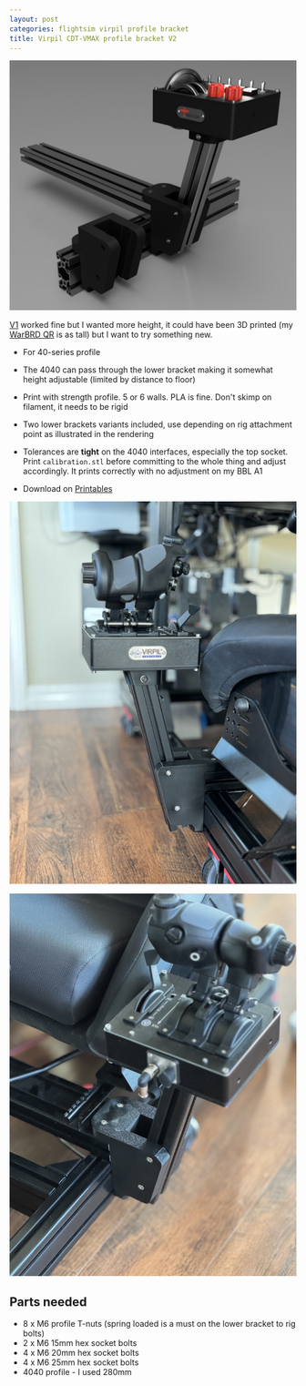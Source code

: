 ```yaml
---
layout: post
categories: flightsim virpil profile bracket
title: Virpil CDT-VMAX profile bracket V2
---
```




![image-20250612184811786](../assets/image-20250612184811786.png)

[V1](virpil-cdt-vmax-bracket-v1.md) worked fine but I wanted more height, it could have been 3D printed (my [WarBRD QR](warbrd-qr.markdown)  is as tall) but I want to try something new.

- For 40-series profile

- The 4040 can pass through the lower bracket making it somewhat height adjustable (limited by distance to floor)

- Print with strength profile. 5 or 6 walls. PLA is fine. Don't skimp on filament, it needs to be rigid

- Two lower brackets variants included, use depending on rig attachment point as illustrated in the rendering

- Tolerances are **tight** on the 4040 interfaces, especially the top socket. Print `calibration.stl` before committing to the whole thing and adjust accordingly. It prints correctly with no adjustment on my BBL A1

- Download on [Printables](https://www.printables.com/model/1309679-virpil-cdt-vmax-profile-bracket)

  

![2025-06-12T182653_IMG_1369_edit](../assets/2025-06-12T182653_IMG_1369_edit-1749778869658-3.jpg)

![2025-06-12T182707_IMG_1370_edit](../assets/2025-06-12T182707_IMG_1370_edit-1749778869658-4.jpg)



## Parts needed

- 8 x M6 profile T-nuts (spring loaded is a must on the lower bracket to rig bolts)
- 2 x M6 15mm hex socket bolts
- 4 x M6 20mm hex socket bolts 
- 4 x M6 25mm hex socket bolts 
- 4040 profile - I used 280mm



